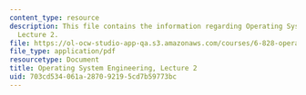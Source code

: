 ```yaml
---
content_type: resource
description: This file contains the information regarding Operating System Engineering,
  Lecture 2.
file: https://ol-ocw-studio-app-qa.s3.amazonaws.com/courses/6-828-operating-system-engineering-fall-2012/703cd534061a287092195cd7b59773bc_MIT6_828F12_lec2_notes.pdf
file_type: application/pdf
resourcetype: Document
title: Operating System Engineering, Lecture 2
uid: 703cd534-061a-2870-9219-5cd7b59773bc
---
```

